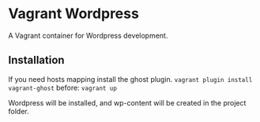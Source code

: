 # Vagrant Wordpress
A Vagrant container for Wordpress development. 

## Installation
If you need hosts mapping install the ghost plugin.
`vagrant plugin install vagrant-ghost`
before:
`vagrant up`

Wordpress will be installed, and wp-content will be created in the project folder.
